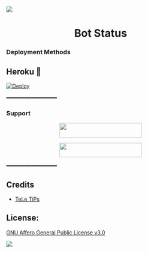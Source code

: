 <img src="https://user-images.githubusercontent.com/73097560/115834477-dbab4500-a447-11eb-908a-139a6edaec5c.gif">
<h1 align= center> Bot Status</h1>

### Deployment Methods

## Heroku 🚀
    
[![Deploy](https://www.herokucdn.com/deploy/button.svg)](https://heroku.com/deploy?template=https://github.com/Cutey02/Bsc)

━━━━━━━━━━━━━━━━
### Support

<p align="center"><a href="https://t.me/remo_support"> <img src="https://img.shields.io/badge/SUPPORT%20GROUP-black?style=for-the-badge&logo=Telegram" width="220" height="38.5"/></a></p>

<p align="center"><a href="https://t.me/Team_Remo"> <img src="https://img.shields.io/badge/SUPPORT%20CHANNEL-black?style=for-the-badge&logo=Telegram" width="220" height="38.5"/></a></p>    

━━━━━━━━━━━━━━━━

## Credits
- [TeLe TiPs](https://github.com/teletips)
## License: 
[GNU Affero General Public License v3.0](https://github.com/Devarora-0981/Status-Checker/blob/main/LICENSE)

<img src="https://user-images.githubusercontent.com/73097560/115834477-dbab4500-a447-11eb-908a-139a6edaec5c.gif">

